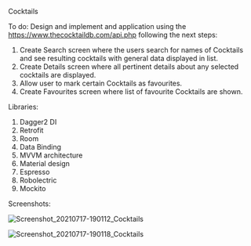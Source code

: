 Cocktails

To do: Design and implement and application using the https://www.thecocktaildb.com/api.php following the next steps:

1. Create Search screen where the users search for names of Cocktails and see resulting cocktails with general data displayed in list.
2. Create Details screen where all pertinent details about any selected cocktails are displayed.
3. Allow user to mark certain Cocktails as favourites.
4. Create Favourites screen where list of favourite Cocktails are shown.

Libraries:

1. Dagger2 DI
2. Retrofit
3. Room
4. Data Binding
5. MVVM architecture
6. Material design
7. Espresso
8. Robolectric
9. Mockito

Screenshots:

![Screenshot_20210717-190112_Cocktails](https://user-images.githubusercontent.com/33603567/126045965-45a63f13-c2fe-4a43-b4e7-f10b920b1372.jpg)

![Screenshot_20210717-190118_Cocktails](https://user-images.githubusercontent.com/33603567/126045970-fe51aa5d-6d15-48da-9631-a072efa3eaf7.jpg)
